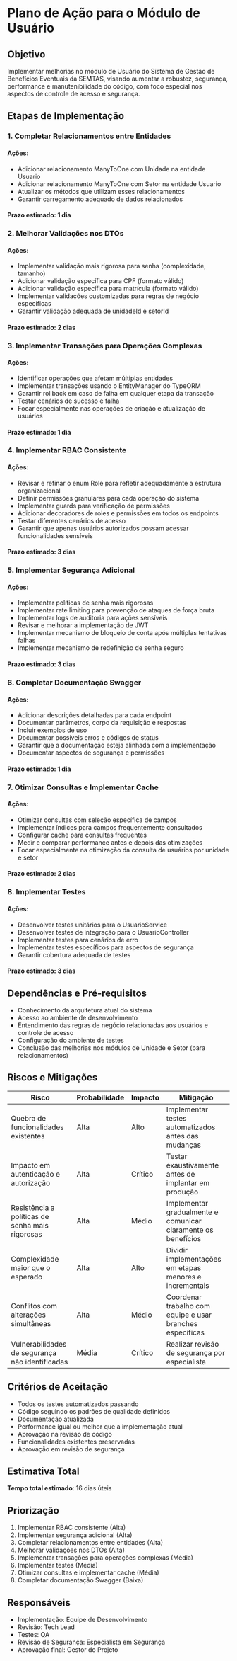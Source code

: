 # Plano de Ação para o Módulo de Usuário

## Objetivo

Implementar melhorias no módulo de Usuário do Sistema de Gestão de Benefícios Eventuais da SEMTAS, visando aumentar a robustez, segurança, performance e manutenibilidade do código, com foco especial nos aspectos de controle de acesso e segurança.

## Etapas de Implementação

### 1. Completar Relacionamentos entre Entidades

#### Ações:
- Adicionar relacionamento ManyToOne com Unidade na entidade Usuario
- Adicionar relacionamento ManyToOne com Setor na entidade Usuario
- Atualizar os métodos que utilizam esses relacionamentos
- Garantir carregamento adequado de dados relacionados

#### Prazo estimado: 1 dia

### 2. Melhorar Validações nos DTOs

#### Ações:
- Implementar validação mais rigorosa para senha (complexidade, tamanho)
- Adicionar validação específica para CPF (formato válido)
- Adicionar validação específica para matrícula (formato válido)
- Implementar validações customizadas para regras de negócio específicas
- Garantir validação adequada de unidadeId e setorId

#### Prazo estimado: 2 dias

### 3. Implementar Transações para Operações Complexas

#### Ações:
- Identificar operações que afetam múltiplas entidades
- Implementar transações usando o EntityManager do TypeORM
- Garantir rollback em caso de falha em qualquer etapa da transação
- Testar cenários de sucesso e falha
- Focar especialmente nas operações de criação e atualização de usuários

#### Prazo estimado: 1 dia

### 4. Implementar RBAC Consistente

#### Ações:
- Revisar e refinar o enum Role para refletir adequadamente a estrutura organizacional
- Definir permissões granulares para cada operação do sistema
- Implementar guards para verificação de permissões
- Adicionar decoradores de roles e permissões em todos os endpoints
- Testar diferentes cenários de acesso
- Garantir que apenas usuários autorizados possam acessar funcionalidades sensíveis

#### Prazo estimado: 3 dias

### 5. Implementar Segurança Adicional

#### Ações:
- Implementar políticas de senha mais rigorosas
- Implementar rate limiting para prevenção de ataques de força bruta
- Implementar logs de auditoria para ações sensíveis
- Revisar e melhorar a implementação de JWT
- Implementar mecanismo de bloqueio de conta após múltiplas tentativas falhas
- Implementar mecanismo de redefinição de senha seguro

#### Prazo estimado: 3 dias

### 6. Completar Documentação Swagger

#### Ações:
- Adicionar descrições detalhadas para cada endpoint
- Documentar parâmetros, corpo da requisição e respostas
- Incluir exemplos de uso
- Documentar possíveis erros e códigos de status
- Garantir que a documentação esteja alinhada com a implementação
- Documentar aspectos de segurança e permissões

#### Prazo estimado: 1 dia

### 7. Otimizar Consultas e Implementar Cache

#### Ações:
- Otimizar consultas com seleção específica de campos
- Implementar índices para campos frequentemente consultados
- Configurar cache para consultas frequentes
- Medir e comparar performance antes e depois das otimizações
- Focar especialmente na otimização da consulta de usuários por unidade e setor

#### Prazo estimado: 2 dias

### 8. Implementar Testes

#### Ações:
- Desenvolver testes unitários para o UsuarioService
- Desenvolver testes de integração para o UsuarioController
- Implementar testes para cenários de erro
- Implementar testes específicos para aspectos de segurança
- Garantir cobertura adequada de testes

#### Prazo estimado: 3 dias

## Dependências e Pré-requisitos

- Conhecimento da arquitetura atual do sistema
- Acesso ao ambiente de desenvolvimento
- Entendimento das regras de negócio relacionadas aos usuários e controle de acesso
- Configuração do ambiente de testes
- Conclusão das melhorias nos módulos de Unidade e Setor (para relacionamentos)

## Riscos e Mitigações

| Risco | Probabilidade | Impacto | Mitigação |
|-------|--------------|---------|-----------|
| Quebra de funcionalidades existentes | Alta | Alto | Implementar testes automatizados antes das mudanças |
| Impacto em autenticação e autorização | Alta | Crítico | Testar exaustivamente antes de implantar em produção |
| Resistência a políticas de senha mais rigorosas | Alta | Médio | Implementar gradualmente e comunicar claramente os benefícios |
| Complexidade maior que o esperado | Alta | Alto | Dividir implementações em etapas menores e incrementais |
| Conflitos com alterações simultâneas | Alta | Médio | Coordenar trabalho com equipe e usar branches específicas |
| Vulnerabilidades de segurança não identificadas | Média | Crítico | Realizar revisão de segurança por especialista |

## Critérios de Aceitação

- Todos os testes automatizados passando
- Código seguindo os padrões de qualidade definidos
- Documentação atualizada
- Performance igual ou melhor que a implementação atual
- Aprovação na revisão de código
- Funcionalidades existentes preservadas
- Aprovação em revisão de segurança

## Estimativa Total

**Tempo total estimado**: 16 dias úteis

## Priorização

1. Implementar RBAC consistente (Alta)
2. Implementar segurança adicional (Alta)
3. Completar relacionamentos entre entidades (Alta)
4. Melhorar validações nos DTOs (Alta)
5. Implementar transações para operações complexas (Média)
6. Implementar testes (Média)
7. Otimizar consultas e implementar cache (Média)
8. Completar documentação Swagger (Baixa)

## Responsáveis

- Implementação: Equipe de Desenvolvimento
- Revisão: Tech Lead
- Testes: QA
- Revisão de Segurança: Especialista em Segurança
- Aprovação final: Gestor do Projeto
